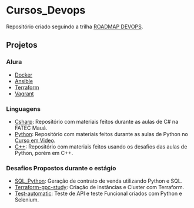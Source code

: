 # Cursos_Devops
Repositório criado seguindo a trilha [ROADMAP DEVOPS](https://roadmap.sh/devops).
## Projetos 
### Alura
* [Docker](https://github.com/melissa-mfs/Cursos_Devops/tree/main/Alura-Devops/Docker)
* [Ansible](https://github.com/melissa-mfs/Cursos_Devops/tree/main/Alura-Devops/Ansible)
* [Terraform](https://github.com/melissa-mfs/Cursos_Devops/tree/main/Alura-Devops/Terraform)
* [Vagrant](https://github.com/melissa-mfs/Cursos_Devops/tree/main/Alura-Devops/Vagrant)

### Linguagens
* [Csharp](https://github.com/melissa-mfs/Aulas-CSharp/tree/master/Linguagem%20II): Repositório com materiais feitos durante as aulas de C# na FATEC Mauá.
* [Python](https://github.com/melissa-mfs/Python-Study): Repositório com materiais feitos durante as aulas de Python no [Curso em Video](https://www.cursoemvideo.com/curso/python-3-mundo-1/).
* [C++](https://github.com/melissa-mfs/C-Study): Repositório com materiais feitos usando os desafios das aulas de Python, porém em C++.

### Desafios Propostos durante o estágio
* [SQL_Python](https://github.com/melissa-mfs/SQL_Python): Geração de contrato de venda utilizando Python e SQL.
* [Terraform-gpc-study](https://github.com/melissa-mfs/Terraform-gpc-study): Criação de instâncias e Cluster com Terraform.
* [Test-automatic](https://github.com/melissa-mfs/Test-automatic): Teste de API e teste Funcional criados com Python e Selenium.
